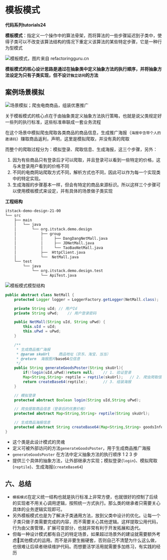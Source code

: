 # 模板模式

**代码系列tutorials24**

**模板模式**：指定义一个操作中的算法骨架，而将算法的一些步骤延迟到子类中，使得子类可以不改变该算法结构的情况下重定义该算法的某些特定步骤，它是一种行为型模式

![模板模式，图片来自 refactoringguru.cn](https://bugstack.cn/assets/images/2020/itstack-demo-design-21-01.png)

**模板模式的核心设计思路是通过在抽象类中定义抽象方法的执行顺序，并将抽象方法设定为只有子类实现，但不设计`独立访问`的方法**



## 案例场景模拟

![场景模拟；爬虫电商商品，组装优惠推广](https://bugstack.cn/assets/images/2020/itstack-demo-design-21-03.png)

关于模板模式的核心点在于由抽象类定义抽象方法执行策略，也就是说父类规定好一些列的执行标准，这些标准串联成一套业务流程

在这个场景中模拟爬虫爬取各类商品的商品信息，生成推广海报（`海报中含带个人的邀请码`）赚取商品返利，声明，这里是模拟爬取，并没有真的爬取

而整个的爬取过程分为：模拟登录、爬取信息、生成海报，这三个步骤，另外：

1. 因为有些商品只有登录后才可以爬取，并且登录可以看到一些特定的价格，这与未登录用户看到的价格不同
2. 不同的电商网站爬取方式不同，解析方式也不同，因此可以作为每一个实现类中的特定实现。
3. 生成海报的步骤基本一样，但会有特定的商品来源标识。所以这样三个步骤可以使用模板模式来设定，并有具体的场景做子类实现



**工程结构**

```cmd
itstack-demo-design-21-00
└── src
    ├── main
    │   └── java
    │       └── org.itstack.demo.design
    │           ├── group
    │           │	  ├── DangDangNetMall.java
    │           │	  ├── JDNetMall.java
    │           │	  └── TaoBaoNetMall.java
    │           ├──  HttpClient.java
    │           └──  NetMall.java
    └── test
        └── java
            └── org.itstack.demo.design.test
                └── ApiTest.java
```

![模板模式模型结构](https://bugstack.cn/assets/images/2020/itstack-demo-design-21-04.png)

```java
public abstract class NetMall {
    protected Logger logger = LoggerFactory.getLogger(NetMall.class);

    private String uId; // 用户Id
    private String uPwd;    // 用户登录密码

    public NetMall(String uId, String uPwd) {
        this.uId = uId;
        this.uPwd = uPwd;
    }

    /**
     * 生成商品推广海报
     * @param skuUrl    商品地址（京东、淘宝、当当）
     * @return  海报图片base64位信息
     */
    public String generateGoodsPoster(String skuUrl){
        if(!login(uId,uPwd))return null;    // 1. 验证登录
        Map<String,String> reptile = reptile(skuUrl);   // 2. 爬虫爬取信息
        return createBase64(reptile);       // 3. 组装海报
    }

    // 模拟登录
    protected abstract Boolean login(String uId,String uPwd);

    // 爬虫提取商品信息（登录后的优惠价格）
    protected abstract Map<String,String> reptile(String skuUrl);

    // 生成商品海报信息
    protected abstract String createBase64(Map<String,String> goodsInfo);
}
```

- 这个类是此设计模式的灵魂
- 定义可被外部访问的方法`generateGoodsPoster`，用于生成商品推广海报
- `generateGoodsPoster` 在方法中定义抽象方法的执行顺序 1 2 3 步
- 提供三个具体的抽象方法，让外部继承方实现；模拟登录(`login`)、模拟爬取(`reptile`)、生成海报(`createBase64`)



## 六、总结

- `模板模式`在定义统一结构也就是执行标准上非常方便，也就很好的控制了后续的实现者不用关心调用逻辑，按照统一方式执行。那么类的继承者只需要关心具体的业务逻辑实现即可。
- 另外模板模式也是为了解决子类通用方法，放到父类中设计的优化。让每一个子类只做子类需要完成的内容，而不需要关心其他逻辑。这样提取公用代码，行为由父类管理，扩展可变部分，也就非常有利于开发拓展和迭代。
- 但每一种设计模式都有自己的特定场景，如果超过场景外的建设就需要额外考虑🤔其他模式的运用。而不是非要生搬硬套，否则自己不清楚为什么这么做，也很难让后续者继续维护代码。而想要活学活用就需要多加练习，有实践的经历